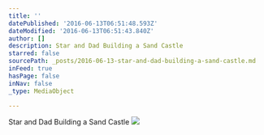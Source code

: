 ```yaml
---
title: ''
datePublished: '2016-06-13T06:51:48.593Z'
dateModified: '2016-06-13T06:51:43.840Z'
author: []
description: Star and Dad Building a Sand Castle
starred: false
sourcePath: _posts/2016-06-13-star-and-dad-building-a-sand-castle.md
inFeed: true
hasPage: false
inNav: false
_type: MediaObject

---
```

Star and Dad Building a Sand Castle
![](https://the-grid-user-content.s3-us-west-2.amazonaws.com/e1bc2fe4-6679-4aa4-9be0-4022621a4c15.jpg)